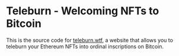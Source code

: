 # Teleburn - Welcoming NFTs to Bitcoin

This is the source code for [teleburn.wtf](https://teleburn.wtf), a website that allows you to teleburn your Ethereum NFTs into ordinal inscriptions on Bitcoin.
